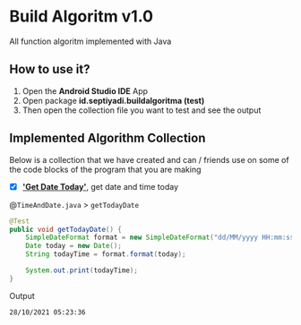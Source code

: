 # Build Algoritm v1.0
All function algoritm implemented with Java

## How to use it?
1. Open the <b>Android Studio IDE</b> App
2. Open package <b>id.septiyadi.buildalgoritma (test)</b>
3. Then open the collection file you want to test and see the output

## Implemented Algorithm Collection
Below is a collection that we have created and can / friends use on some of the code blocks of the program that you are making

- [x] <a href=""><b>'Get Date Today'</b></a>, get date and time today

@`TimeAndDate.java` > `getTodayDate`

```.java
@Test
public void getTodayDate() {
    SimpleDateFormat format = new SimpleDateFormat("dd/MM/yyyy HH:mm:ss");
    Date today = new Date();
    String todayTime = format.format(today);

    System.out.print(todayTime);
}
```
Output
```.txt
28/10/2021 05:23:36
```

